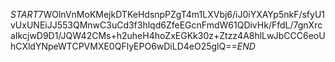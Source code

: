$START$7WOlnVnMoKMejkDTKeHdsnpPZgT4m1LXVbj6/iJ0iYXAYp5nkF/sfyU1vUxUNEiJJ553QMnwC3uCd3f3hlqd6ZfeEGcnFmdW61QDivHk/FfdL/7gnXrcaIkcjwD9D1/JQW42CMs+h2uheH4hoZxEGKk30z+Ztzz4A8hlLwJbCCC6eoUhCXldYNpeWTCPVMXE0QFlyEPO6wDiLD4eO25glQ==$END$